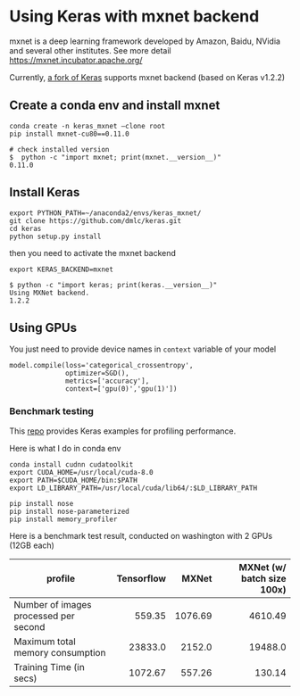 # Using Keras with mxnet backend

mxnet is a deep learning framework developed by Amazon, Baidu, NVidia and several other institutes. See more detail https://mxnet.incubator.apache.org/

Currently, [a fork of Keras](https://github.com/dmlc/keras) supports mxnet backend (based on Keras v1.2.2)

## Create a conda env and install mxnet
```
conda create -n keras_mxnet —clone root
pip install mxnet-cu80==0.11.0

# check installed version
$  python -c "import mxnet; print(mxnet.__version__)"
0.11.0
```

## Install Keras
```
export PYTHON_PATH=~/anaconda2/envs/keras_mxnet/
git clone https://github.com/dmlc/keras.git
cd keras
python setup.py install
```

then you need to activate the mxnet backend
```
export KERAS_BACKEND=mxnet

$ python -c "import keras; print(keras.__version__)"
Using MXNet backend.
1.2.2
```

## Using GPUs
You just need to provide device names in `context` variable of your model
```
model.compile(loss='categorical_crossentropy',
              optimizer=SGD(),
              metrics=['accuracy'],
              context=['gpu(0)','gpu(1)'])
```

### Benchmark testing
This [repo](https://github.com/sandeep-krishnamurthy/keras-mxnet-benchmarks) provides Keras examples for profiling performance.

Here is what I do in conda env
```
conda install cudnn cudatoolkit
export CUDA_HOME=/usr/local/cuda-8.0
export PATH=$CUDA_HOME/bin:$PATH
export LD_LIBRARY_PATH=/usr/local/cuda/lib64/:$LD_LIBRARY_PATH

pip install nose
pip install nose-parameterized
pip install memory_profiler
```

Here is a benchmark test result, conducted on washington with 2 GPUs (12GB each)

| profile                               | Tensorflow |  MXNet | MXNet (w/ batch size 100x) |
| --------------------------------------|-----------:|-------:|---------------------------:|
| Number of images processed per second | 559.35     | 1076.69| 4610.49                    |
| Maximum total memory consumption      | 23833.0    | 2152.0 | 19488.0                    |
| Training Time (in secs)               | 1072.67    | 557.26 | 130.14                     |



